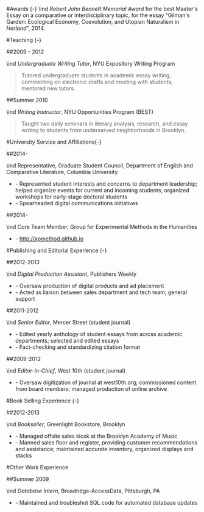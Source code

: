 #Awards {-}
\ind _Robert John Bennett Memorial Award_ for the best Master's Essay on a comparative or interdisciplinary topic, for the essay "Gilman's Garden: Ecological Economy, Coevolution, and Utopian Naturalism in *Herland*", 2014.

#Teaching {-}

##2009 - 2012

\ind _Undergraduate Writing Tutor_, NYU Expository Writing Program

> Tutored undergraduate students in academic essay writing, commenting on
electronic drafts and meeting with students; mentored new tutors.

##Summer 2010

\ind _Writing Instructor_, NYU Opportunities Program (BEST)

> Taught two daily seminars in literary analysis, research, and essay writing to
students from underserved neighborhoods in Brooklyn.

#University Service and Affiliations{-}

##2014-

\ind Representative, Graduate Student Council, Department of English and Comparative Literature, Columbia University

* \- Represented student interests and concerns to department leadership; helped organize events for current and incoming students; organized workshops for early-stage doctoral students
* \- Spearheaded digital communications initiatives

##2014-

\ind Core Team Member, Group for Experimental Methods in the Humanities

* \- <http://xpmethod.github.io>


#Publishing and Editorial Experience {-}

##2012-2013

\ind _Digital Production Assistant_, Publishers Weekly

* \- Oversaw production of digital products and ad placement
* \- Acted as liaison between sales department and tech team; general support

##2011-2012

\ind _Senior Editor_, Mercer Street (student journal)

* \- Edited yearly anthology of student essays from across academic
departments; selected and edited essays
* \- Fact-checking and standardizing citation format

##2009-2012

\ind _Editor-in-Chief_, West 10th (student journal)

* \- Oversaw digitization of journal at west10th.org; commissioned content from
board members; managed production of online archive

#Book Selling Experience {-}

##2012-2013

\ind _Bookseller_, Greenlight Bookstore, Brooklyn

* \- Managed offsite sales kiosk at the Brooklyn Academy of Music
* \- Manned sales floor and register, providing customer recommendations and
assistance; maintained accurate inventory, organized displays and stacks

#Other Work Experience

##Summer 2009

\ind _Database Intern_, Broadridge-AccessData, Pittsburgh, PA

* \- Maintained and troubleshot SQL code for automated database updates